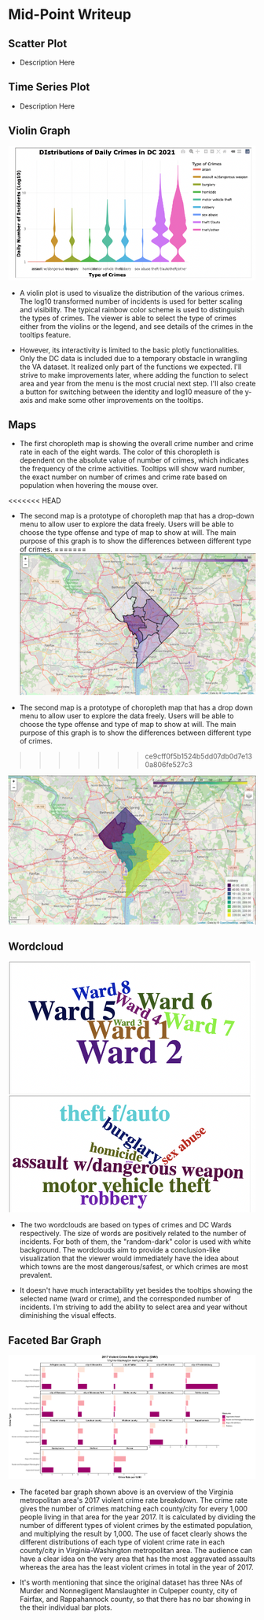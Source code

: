 # Mid-Point Writeup

## Scatter Plot

* Description Here

## Time Series Plot

* Description Here

## Violin Graph

![violon](screenshots/violin.png?raw=true "Title")

* A violin plot is used to visualize the distribution of the various crimes. The log10 transformed number of incidents is used for better scaling and visibility. The typical rainbow color scheme is used to distinguish the types of crimes. The viewer is able to select the type of crimes either from the violins or the legend, and see details of the crimes in the tooltips feature. 

* However, its interactivity is limited to the basic plotly functionalities. Only the DC data is included due to a temporary obstacle in wrangling the VA dataset. It realized only part of the functions we expected. I'll strive to make improvements later, where adding the function to select area and year from the menu is the most crucial next step. I'll also create a button for switching between the identity and log10 measure of the y-axis and make some other improvements on the tooltips. 

## Maps

* The first choropleth map is showing the overall crime number and crime rate in each of the eight wards. The color of this choropleth is dependent on the absolute value of number of crimes, which indicates the frequency of the crime activities. Tooltips will show ward number, the exact number on number of crimes and crime rate based on population when hovering the mouse over.

<<<<<<< HEAD
* The second map is a prototype of choropleth map that has a drop-down menu to allow user to explore the data freely. Users will be able to choose the type offense and type of map to show at will. The main purpose of this graph is to show the differences between different type of crimes.
=======
![](screenshots/crime_2021.png)

* The second map is a prototype of choropleth map that has a drop down menu to allow user to explore the data freely. Users will be able to choose the type offense and type of map to show at will. The main purpose of this graph is to show the differences between different type of crimes.
>>>>>>> ce9cff0f5b1524b5dd07db0d7e130a806fe527c3

![](screenshots/crime_type_2021.png?raw=true "Title")

## Wordcloud

![wordcloud](screenshots/wordcloud.png?raw=true "Title")

* The two wordclouds are based on types of crimes and DC Wards respectively. The size of words are positively related to the number of incidents. For both of them, the "random-dark" color is used with white background. The wordclouds aim to provide a conclusion-like visualization that the viewer would immediately have the idea about which towns are the most dangerous/safest, or which crimes are most prevalent. 

* It doesn't have much interactability yet besides the tooltips showing the selected name (ward or crime), and the corresponded number of incidents. I'm striving to add the ability to select area and year without diminishing the visual effects. 

## Faceted Bar Graph

![faceted bar graph](screenshots/VA_violent_crime.png?raw=true "Title")

* The faceted bar graph shown above is an overview of the Virginia metropolitan area's 2017 violent crime rate breakdown. The crime rate gives the number of crimes matching each county/city for every 1,000 people living in that area for the year 2017. It is calculated by dividing the number of different types of violent crimes by the estimated population, and multiplying the result by 1,000. The use of facet clearly shows the different distributions of each type of violent crime rate in each county/city in Virginia-Washington metropolitan area. The audience can have a clear idea on the very area that has the most aggravated assaults whereas the area has the least violent crimes in total in the year of 2017.

* It's worth mentioning that since the original dataset has three NAs of Murder and Nonnegligent Manslaughter in Culpeper county, city of Fairfax, and Rappahannock county, so that there has no bar showing in the their individual bar plots. 
